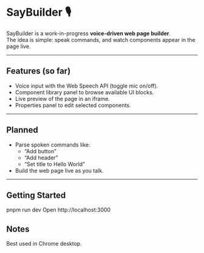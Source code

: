 # SayBuilder 🎙️

SayBuilder is a work-in-progress **voice-driven web page builder**.  
The idea is simple: speak commands, and watch components appear in the page live.

---

## Features (so far)

- Voice input with the Web Speech API (toggle mic on/off).
- Component library panel to browse available UI blocks.
- Live preview of the page in an iframe.
- Properties panel to edit selected components.

---

## Planned

- Parse spoken commands like:
  - “Add button”
  - “Add header”
  - “Set title to Hello World”
- Build the web page live as you talk.

---

## Getting Started

pnpm run dev
Open http://localhost:3000

## Notes

Best used in Chrome desktop.
